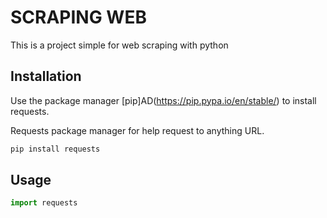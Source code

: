 # SCRAPING WEB

This is a project simple for web scraping with python

## Installation

Use the package manager [pip]AD(https://pip.pypa.io/en/stable/) to install requests.

Requests package manager for help request to anything URL.

```bash
pip install requests
```

## Usage

```python
import requests